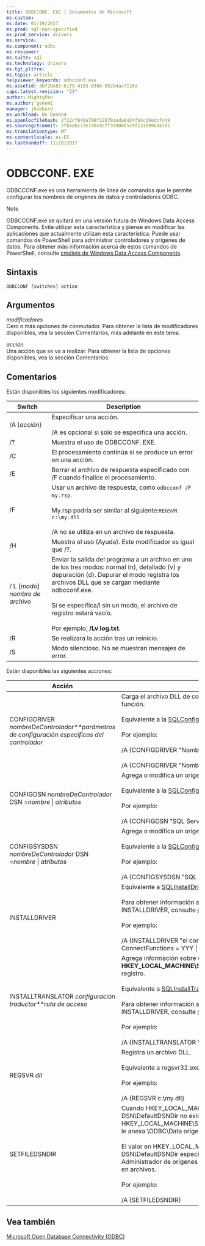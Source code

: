 ```yaml
---
title: ODBCCONF. EXE | Documentos de Microsoft
ms.custom: 
ms.date: 01/19/2017
ms.prod: sql-non-specified
ms.prod_service: drivers
ms.service: 
ms.component: odbc
ms.reviewer: 
ms.suite: sql
ms.technology: drivers
ms.tgt_pltfrm: 
ms.topic: article
helpviewer_keywords: odbcconf.exe
ms.assetid: 3bf2be83-61f9-4183-836b-85204ac7116a
caps.latest.revision: "23"
author: MightyPen
ms.author: genemi
manager: jhubbard
ms.workload: On Demand
ms.openlocfilehash: 2f22cf640a790f120701eda8424fb4c19edc7c49
ms.sourcegitcommit: 7f8aebc72e7d0c8cff3990865c9f1316996a67d5
ms.translationtype: MT
ms.contentlocale: es-ES
ms.lasthandoff: 11/20/2017
---
```

# <a name="odbcconfexe"></a>ODBCCONF. EXE
ODBCCONF.exe es una herramienta de línea de comandos que le permite configurar los nombres de orígenes de datos y controladores ODBC.  
  
> [!NOTE]  
>  ODBCCONF.exe se quitará en una versión futura de Windows Data Access Components. Evite utilizar esta característica y piense en modificar las aplicaciones que actualmente utilizan esta característica. Puede usar comandos de PowerShell para administrar controladores y orígenes de datos. Para obtener más información acerca de estos comandos de PowerShell, consulte [cmdlets de Windows Data Access Components](https://technet.microsoft.com/library/hh771019.aspx).  
  
## <a name="syntax"></a>Sintaxis  
  
```  
ODBCCONF [switches] action  
```  
  
## <a name="arguments"></a>Argumentos  
 *modificadores*  
 Cero o más opciones de conmutador. Para obtener la lista de modificadores disponibles, vea la sección Comentarios, más adelante en este tema.  
  
 *acción*  
 Una acción que se va a realizar. Para obtener la lista de opciones disponibles, vea la sección Comentarios.  
  
## <a name="remarks"></a>Comentarios  
 Están disponibles los siguientes modificadores:  
  
|Switch|Description|  
|------------|-----------------|  
|/A {*acción*}|Especificar una acción.<br /><br /> /A es opcional si sólo se especifica una acción.|  
|/?|Muestra el uso de ODBCCONF. EXE.|  
|/C|El procesamiento continúa si se produce un error en una acción.|  
|/E|Borrar el archivo de respuesta especificado con /F cuando finalice el procesamiento.|  
|/F|Usar un archivo de respuesta, como `odbcconf /F my.rsp`.<br /><br /> My.rsp podría ser similar al siguiente:`REGSVR c:\my.dll`<br /><br /> /A no se utiliza en un archivo de respuesta.|  
|/H|Muestra el uso (Ayuda). Este modificador es igual que /?.|  
|/ L [*modo*] *nombre de archivo*|Enviar la salida del programa a un archivo en uno de los tres modos: normal (n), detallado (v) y depuración (d). Depurar el modo registra los archivos DLL que se cargan mediante odbcconf.exe.<br /><br /> Si se especifica/l sin un modo, el archivo de registro estará vacío.<br /><br /> Por ejemplo, **/Lv log.txt**.|  
|/R|Se realizará la acción tras un reinicio.|  
|/S|Modo silencioso. No se muestran mensajes de error.|  
  
 Están disponibles las siguientes acciones:  
  
|Acción|Description|  
|------------|-----------------|  
|CONFIGDRIVER *nombreDeControlador**parámetros de configuración específicos del controlador*|Carga el archivo DLL de configuración de controlador adecuado y llama el **ConfigDriver** función.<br /><br /> Equivalente a la [SQLConfigDriver función](../odbc/reference/syntax/sqlconfigdriver-function.md).<br /><br /> Por ejemplo:<br /><br /> /A {CONFIGDRIVER "Nombre de controlador" "CPTimeout = 60"}<br /><br /> /A {CONFIGDRIVER "Nombre de controlador" "DriverODBCVer = 03.80"}|  
|CONFIGDSN *nombreDeControlador* DSN =*nombre* &#124; *atributos*|Agrega o modifica un origen de datos del sistema.<br /><br /> Equivalente a la [SQLConfigDataSource, función](../odbc/reference/syntax/sqlconfigdatasource-function.md).<br /><br /> Por ejemplo:<br /><br /> /A {CONFIGDSN "SQL Server" "DSN = nombre &#124; Server = srv "}|  
|CONFIGSYSDSN *nombreDeControlador* DSN =*nombre* &#124; *atributos*|Agrega o modifica un origen de datos del sistema.<br /><br /> Equivalente a la [SQLConfigDataSource, función](../odbc/reference/syntax/sqlconfigdatasource-function.md).<br /><br /> Por ejemplo:<br /><br /> /A {CONFIGSYSDSN "SQL Server" "DSN = nombre &#124; Server = srv "}|  
|INSTALLDRIVER|Equivalente a [SQLInstallDriverEx función](../odbc/reference/syntax/sqlinstalldriverex-function.md).<br /><br /> Para obtener información acerca de la sintaxis de pares de palabra clave y valor pasada a INSTALLDRIVER, consulte [controlador especificación subclaves](../odbc/reference/install/driver-specification-subkeys.md).<br /><br /> Por ejemplo:<br /><br /> /A {INSTALLDRIVER "el controlador &#124; Driver=c:\Your.dll &#124; Setup=c:\Your.dll &#124; APILevel = 2 &#124; ConnectFunctions = YYY &#124; DriverODBCVer = 03.50 &#124; FileUsage = 0 &#124; SQLLevel = 1"}|  
|INSTALLTRANSLATOR *configuración traductor**ruta de acceso*|Agrega información sobre un traductor para el **HKEY_LOCAL_MACHINE\SOFTWARE\ODBC\ODBCINST. INI\ODBC traductores** clave del registro.<br /><br /> Equivalente a [SQLInstallTranslatorEx función](../odbc/reference/syntax/sqlinstalltranslatorex-function.md).<br /><br /> Para obtener información acerca de la sintaxis de pares de palabra clave y valor pasada a INSTALLDRIVER, consulte [subclaves de la especificación de traductor](../odbc/reference/install/translator-specification-subkeys.md).<br /><br /> Por ejemplo:<br /><br /> /A {INSTALLTRANSLATOR "Mi traductor &#124; Translator=c:\My.dll &#124; Setup=c:\My.dll"}|  
|REGSVR *dll*|Registra un archivo DLL.<br /><br /> Equivalente a regsvr32.exe.<br /><br /> Por ejemplo:<br /><br /> /A {REGSVR c:\my.dll}|  
|SETFILEDSNDIR|Cuando HKEY_LOCAL_MACHINE\SOFTWARE\ODBC\ODBC. INI\ODBC archivo DSN\DefaultDSNDir no existe, la acción de SETFILEDSNDIR se crea y asigna el valor en HKEY_LOCAL_MACHINE\SOFTWARE\Microsoft\Windows\CurrentVersion\CommonFilesDir, le anexa \ODBC\Data orígenes.<br /><br /> El valor en HKEY_LOCAL_MACHINE\SOFTWARE\ODBC\ODBC. INI\ODBC archivo DSN\DefaultDSNDir especifica la ubicación de predeterminada utilizada por el Administrador de orígenes de datos de ODBC cuando se crea un origen de datos basados en archivos.<br /><br /> Por ejemplo:<br /><br /> /A {SETFILEDSNDIR}|  
  
## <a name="see-also"></a>Vea también  
 [Microsoft Open Database Connectivity (ODBC)](../odbc/microsoft-open-database-connectivity-odbc.md)
